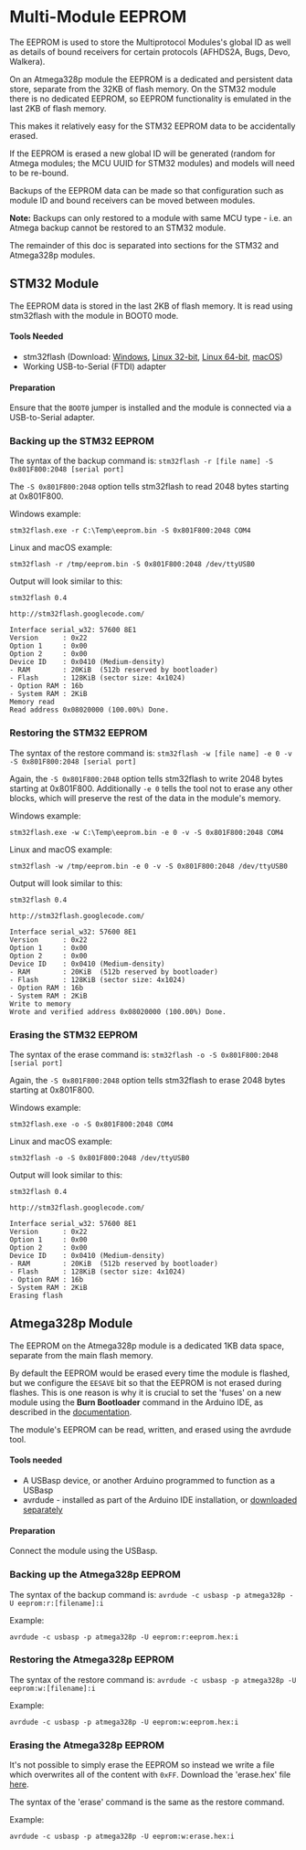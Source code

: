 # Multi-Module EEPROM

The EEPROM is used to store the Multiprotocol Modules's global ID as well as details of bound receivers for certain protocols (AFHDS2A, Bugs, Devo, Walkera).

On an Atmega328p module the EEPROM is a dedicated and persistent data store, separate from the 32KB of flash memory.  On the STM32 module there is no dedicated EEPROM, so EEPROM functionality is emulated in the last 2KB of flash memory.

This makes it relatively easy for the STM32 EEPROM data to be accidentally erased.

If the EEPROM is erased a new global ID will be generated (random for Atmega modules; the MCU UUID for STM32 modules) and models will need to be re-bound.

Backups of the EEPROM data can be made so that configuration such as module ID and bound receivers can be moved between modules.  

**Note:** Backups can only restored to a module with same MCU type - i.e. an Atmega backup cannot be restored to an STM32 module.

The remainder of this doc is separated into sections for the STM32 and Atmega328p modules.

## STM32 Module
The EEPROM data is stored in the last 2KB of flash memory. It is read using stm32flash with the module in BOOT0 mode.
#### Tools Needed
* stm32flash (Download: [Windows](https://github.com/pascallanger/DIY-Multiprotocol-TX-Module-Boards/raw/master/source/stm32/tools/win/stm32flash.exe), [Linux 32-bit](https://github.com/pascallanger/DIY-Multiprotocol-TX-Module-Boards/raw/master/source/stm32/tools/linux/stm32flash/stm32flash), [Linux 64-bit](https://github.com/pascallanger/DIY-Multiprotocol-TX-Module-Boards/raw/master/source/stm32/tools/linux64/stm32flash/stm32flash), [macOS](https://github.com/pascallanger/DIY-Multiprotocol-TX-Module-Boards/raw/master/source/stm32/tools/macosx/stm32flash/stm32flash))
* Working USB-to-Serial (FTDI) adapter

#### Preparation
Ensure that the `BOOT0` jumper is installed and the module is connected via a USB-to-Serial adapter.

### Backing up the STM32 EEPROM
The syntax of the backup command is:
`stm32flash -r [file name] -S 0x801F800:2048 [serial port]`

The `-S 0x801F800:2048` option tells stm32flash to read 2048 bytes starting at 0x801F800.

Windows example:

`stm32flash.exe -r C:\Temp\eeprom.bin -S 0x801F800:2048 COM4`

Linux and macOS example:

`stm32flash -r /tmp/eeprom.bin -S 0x801F800:2048 /dev/ttyUSB0`

Output will look similar to this:
```
stm32flash 0.4

http://stm32flash.googlecode.com/

Interface serial_w32: 57600 8E1
Version      : 0x22
Option 1     : 0x00
Option 2     : 0x00
Device ID    : 0x0410 (Medium-density)
- RAM        : 20KiB  (512b reserved by bootloader)
- Flash      : 128KiB (sector size: 4x1024)
- Option RAM : 16b
- System RAM : 2KiB
Memory read
Read address 0x08020000 (100.00%) Done.
```
### Restoring the STM32 EEPROM
The syntax of the restore command is:
`stm32flash -w [file name] -e 0 -v -S 0x801F800:2048 [serial port]`

Again, the `-S 0x801F800:2048` option tells stm32flash to write 2048 bytes starting at 0x801F800.  Additionally `-e 0` tells the tool not to erase any other blocks, which will preserve the rest of the data in the module's memory.

Windows example:

`stm32flash.exe -w C:\Temp\eeprom.bin -e 0 -v -S 0x801F800:2048 COM4`

Linux and macOS example:

`stm32flash -w /tmp/eeprom.bin -e 0 -v -S 0x801F800:2048 /dev/ttyUSB0`

Output will look similar to this:
```
stm32flash 0.4

http://stm32flash.googlecode.com/

Interface serial_w32: 57600 8E1
Version      : 0x22
Option 1     : 0x00
Option 2     : 0x00
Device ID    : 0x0410 (Medium-density)
- RAM        : 20KiB  (512b reserved by bootloader)
- Flash      : 128KiB (sector size: 4x1024)
- Option RAM : 16b
- System RAM : 2KiB
Write to memory
Wrote and verified address 0x08020000 (100.00%) Done.
```

### Erasing the STM32 EEPROM
The syntax of the erase command is:
`stm32flash -o -S 0x801F800:2048 [serial port]`

Again, the `-S 0x801F800:2048` option tells stm32flash to erase 2048 bytes starting at 0x801F800.

Windows example:

`stm32flash.exe -o -S 0x801F800:2048 COM4`

Linux and macOS example:

`stm32flash -o -S 0x801F800:2048 /dev/ttyUSB0`

Output will look similar to this:
```
stm32flash 0.4

http://stm32flash.googlecode.com/

Interface serial_w32: 57600 8E1
Version      : 0x22
Option 1     : 0x00
Option 2     : 0x00
Device ID    : 0x0410 (Medium-density)
- RAM        : 20KiB  (512b reserved by bootloader)
- Flash      : 128KiB (sector size: 4x1024)
- Option RAM : 16b
- System RAM : 2KiB
Erasing flash
```

## Atmega328p Module
The EEPROM on the Atmega328p module is a dedicated 1KB data space, separate from the main flash memory.  

By default the EEPROM would be erased every time the module is flashed, but we configure the `EESAVE` bit so that the EEPROM is not erased during flashes.  This is one reason is why it is crucial to set the 'fuses' on a new module using the **Burn Bootloader** command in the Arduino IDE, as described in the [documentation](Compiling.md#burn-bootloader-and-set-fuses).

The module's EEPROM can be read, written, and erased using the avrdude tool.

#### Tools needed
* A USBasp device, or another Arduino programmed to function as a USBasp
* avrdude - installed as part of the Arduino IDE installation, or [downloaded separately](http://savannah.nongnu.org/projects/avrdude)

#### Preparation
Connect the module using the USBasp.

### Backing up the Atmega328p EEPROM
The syntax of the backup command is:
`avrdude -c usbasp -p atmega328p -U eeprom:r:[filename]:i`

Example:

`avrdude -c usbasp -p atmega328p -U eeprom:r:eeprom.hex:i`

### Restoring the Atmega328p EEPROM
The syntax of the restore command is:
`avrdude -c usbasp -p atmega328p -U eeprom:w:[filename]:i`

Example:

`avrdude -c usbasp -p atmega328p -U eeprom:w:eeprom.hex:i`

### Erasing the Atmega328p EEPROM
It's not possible to simply erase the EEPROM so instead we write a file which overwrites all of the content with `0xFF`.  Download the 'erase.hex' file [here](https://raw.githubusercontent.com/pascallanger/DIY-Multiprotocol-TX-Module/master/docs/erase.hex).

The syntax of the 'erase' command is the same as the restore command.

Example:

`avrdude -c usbasp -p atmega328p -U eeprom:w:erase.hex:i`

